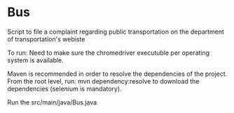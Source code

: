 # Bus
Script to file a complaint regarding public transportation on the department of transportation's webiste

To run:
Need to make sure the chromedriver executuble per operating system is available.

Maven is recommended in order to resolve the dependencies of the project.
From the root level, run:
mvn dependency:resolve
to download the dependencies (selenium is mandatory).

Run the src/main/java/Bus.java
